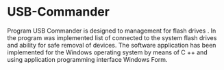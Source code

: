 # USB-Commander
Program USB Commander is designed to management for flash drives . In the program was implemented list of connected to the system flash drives and ability for safe removal of devices.
The software application has been implemented for the Windows operating system by means of C ++ and using application programming interface Windows Form.
